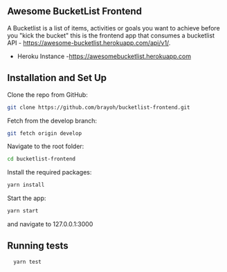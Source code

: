 ## Awesome BucketList Frontend
A Bucketlist is a list of items, activities or goals you want to achieve before you "kick the bucket" this is the frontend app that consumes a bucketlist API - https://awesome-bucketlist.herokuapp.com/api/v1/.

- Heroku Instance -https://awesomebucketlist.herokuapp.com

## Installation and Set Up
Clone the repo from GitHub:
``` bash
git clone https://github.com/brayoh/bucketlist-frontend.git
```

Fetch from the develop branch:
``` bash
git fetch origin develop
```

Navigate to the root folder:
``` bash
cd bucketlist-frontend
```

Install the required packages:
``` bash
yarn install
```

Start the app:
``` bash
yarn start
```
and navigate to 127.0.0.1:3000

## Running tests
``` bash
  yarn test
```
